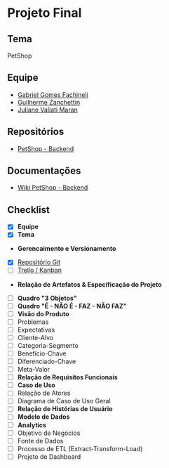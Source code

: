 # Projeto Final

## Tema

PetShop

## Equipe

* [Gabriel Gomes Fachineli](https://github.com/gabrielfachineli)
* [Guilherme Zanchettin](https://github.com/guiguizan)
* [Juliane Valiati Maran](https://github.com/JulianeMaran32)

## Repositórios

* [PetShop - Backend](https://github.com/projeto-final-petshop/petshop-backend)

## Documentações

* [Wiki PetShop - Backend](https://github.com/projeto-final-petshop/petshop-backend/wiki)

## Checklist

- [X] **Equipe**
- [X] **Tema**

* **Gerencaimento e Versionamento**

- [X] [Repositório Git](https://github.com/projeto-final-petshop)
- [ ] [Trello / Kanban](https://github.com/orgs/projeto-final-petshop/projects/1)

* **Relação de Artefatos & Especificação do Projeto**
- [ ] **Quadro "3 Objetos"**
- [ ] **Quadro "É - NÃO É - FAZ - NÃO FAZ"**
- [ ] **Visão do Produto**
- [ ] Problemas
- [ ] Expectativas
- [ ] Cliente-Alvo
- [ ] Categoria-Segmento
- [ ] Benefício-Chave
- [ ] Diferenciado-Chave
- [ ] Meta-Valor
- [ ] **Relação de Requisitos Funcionais**
- [ ] **Caso de Uso**
- [ ] Relação de Atores
- [ ] Diagrama de Caso de Uso Geral
- [ ] **Relação de Histórias de Usuário**
- [ ] **Modelo de Dados**
- [ ] **Analytics**
- [ ] Objetivo de Negócios
- [ ] Fonte de Dados
- [ ] Processo de ETL (Extract-Transform-Load)
- [ ] Projeto de Dashboard
